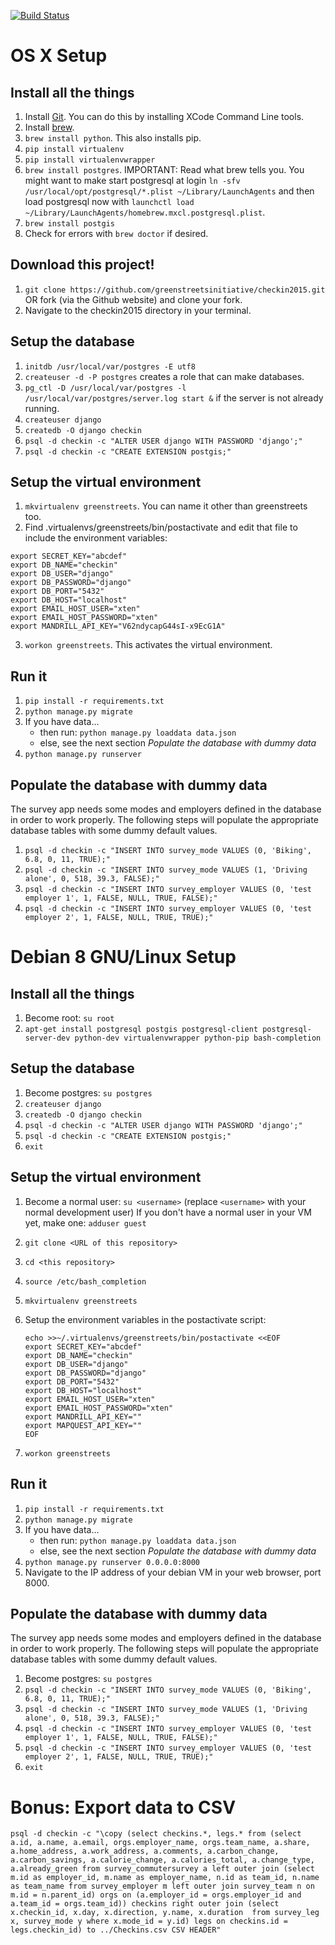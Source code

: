 [![Build Status](https://travis-ci.org/greenstreetsinitiative/checkin2015.svg?branch=master)](https://travis-ci.org/greenstreetsinitiative/checkin2015)

# OS X Setup

## Install all the things

1. Install [Git](http://git-scm.com/book/en/v2/Getting-Started-Installing-Git). You can do this by installing XCode Command Line tools.
2. Install [brew](http://brew.sh/). 
3. `brew install python`. This also installs pip.
4. `pip install virtualenv`
5. `pip install virtualenvwrapper`
6. `brew install postgres`. IMPORTANT: Read what brew tells you. You might want to make start postgresql at login `ln -sfv /usr/local/opt/postgresql/*.plist ~/Library/LaunchAgents` and then load postgresql now with `launchctl load ~/Library/LaunchAgents/homebrew.mxcl.postgresql.plist`.
7. `brew install postgis`
8. Check for errors with `brew doctor` if desired.

## Download this project!

1. `git clone https://github.com/greenstreetsinitiative/checkin2015.git` OR fork (via the Github website) and clone your fork.
2. Navigate to the checkin2015 directory in your terminal.

## Setup the database

1. `initdb /usr/local/var/postgres -E utf8`
2. `createuser -d -P postgres` creates a role that can make databases.
3. `pg_ctl -D /usr/local/var/postgres -l /usr/local/var/postgres/server.log start &` if the server is not already running.
4. `createuser django`
5. `createdb -O django checkin`
6. `psql -d checkin -c "ALTER USER django WITH PASSWORD 'django';"`
7. `psql -d checkin -c "CREATE EXTENSION postgis;"`

## Setup the virtual environment

1. `mkvirtualenv greenstreets`. You can name it other than greenstreets too.
2. Find .virtualenvs/greenstreets/bin/postactivate and edit that file to include the environment variables:
```
export SECRET_KEY="abcdef"
export DB_NAME="checkin"
export DB_USER="django"
export DB_PASSWORD="django"
export DB_PORT="5432"
export DB_HOST="localhost"
export EMAIL_HOST_USER="xten"
export EMAIL_HOST_PASSWORD="xten"
export MANDRILL_API_KEY="V62ndycapG44sI-x9EcG1A"
```
3. `workon greenstreets`. This activates the virtual environment.

## Run it

1. `pip install -r requirements.txt` 
2. `python manage.py migrate`
1. If you have data...
   * then run: `python manage.py loaddata data.json`
   * else, see the next section *Populate the database with dummy data*
4. `python manage.py runserver`

## Populate the database with dummy data

The survey app needs some modes and employers defined in the database in order
to work properly.  The following steps will populate the appropriate database
tables with some dummy default values.

1. `psql -d checkin -c "INSERT INTO survey_mode VALUES (0, 'Biking', 6.8, 0, 11, TRUE);"`
1. `psql -d checkin -c "INSERT INTO survey_mode VALUES (1, 'Driving alone', 0, 518, 39.3, FALSE);"`
1. `psql -d checkin -c "INSERT INTO survey_employer VALUES (0, 'test employer 1', 1, FALSE, NULL, TRUE, FALSE);"`
1. `psql -d checkin -c "INSERT INTO survey_employer VALUES (0, 'test employer 2', 1, FALSE, NULL, TRUE, TRUE);"`

# Debian 8 GNU/Linux Setup

## Install all the things

1. Become root: `su root`
1. `apt-get install postgresql postgis postgresql-client postgresql-server-dev python-dev virtualenvwrapper python-pip bash-completion`

## Setup the database

1. Become postgres: `su postgres`
1. `createuser django`
1. `createdb -O django checkin`
1. `psql -d checkin -c "ALTER USER django WITH PASSWORD 'django';"`
1. `psql -d checkin -c "CREATE EXTENSION postgis;"`
1. `exit`

## Setup the virtual environment

1. Become a normal user: `su <username>` (replace `<username>` with your normal development user)
    If you don't have a normal user in your VM yet, make one: `adduser guest`
1. `git clone <URL of this repository>`
1. `cd <this repository>`
1. `source /etc/bash_completion`
1. `mkvirtualenv greenstreets`
1. Setup the environment variables in the postactivate script:

    ```
    echo >>~/.virtualenvs/greenstreets/bin/postactivate <<EOF
    export SECRET_KEY="abcdef"
    export DB_NAME="checkin"
    export DB_USER="django"
    export DB_PASSWORD="django"
    export DB_PORT="5432"
    export DB_HOST="localhost"
    export EMAIL_HOST_USER="xten"
    export EMAIL_HOST_PASSWORD="xten"
    export MANDRILL_API_KEY=""
    export MAPQUEST_API_KEY=""
    EOF
    ```

1. `workon greenstreets`

## Run it

1. `pip install -r requirements.txt`
1. `python manage.py migrate`
1. If you have data...
   * then run: `python manage.py loaddata data.json`
   * else, see the next section *Populate the database with dummy data*
1. `python manage.py runserver 0.0.0.0:8000`
1. Navigate to the IP address of your debian VM in your web browser, port 8000.

## Populate the database with dummy data

The survey app needs some modes and employers defined in the database in order
to work properly.  The following steps will populate the appropriate database
tables with some dummy default values.

1. Become postgres: `su postgres`
1. `psql -d checkin -c "INSERT INTO survey_mode VALUES (0, 'Biking', 6.8, 0, 11, TRUE);"`
1. `psql -d checkin -c "INSERT INTO survey_mode VALUES (1, 'Driving alone', 0, 518, 39.3, FALSE);"`
1. `psql -d checkin -c "INSERT INTO survey_employer VALUES (0, 'test employer 1', 1, FALSE, NULL, TRUE, FALSE);"`
1. `psql -d checkin -c "INSERT INTO survey_employer VALUES (0, 'test employer 2', 1, FALSE, NULL, TRUE, TRUE);"`
1. `exit`

# Bonus: Export data to CSV

```
psql -d checkin -c "\copy (select checkins.*, legs.* from (select a.id, a.name, a.email, orgs.employer_name, orgs.team_name, a.share, a.home_address, a.work_address, a.comments, a.carbon_change, a.carbon_savings, a.calorie_change, a.calories_total, a.change_type, a.already_green from survey_commutersurvey a left outer join (select m.id as employer_id, m.name as employer_name, n.id as team_id, n.name as team_name from survey_employer m left outer join survey_team n on m.id = n.parent_id) orgs on (a.employer_id = orgs.employer_id and a.team_id = orgs.team_id)) checkins right outer join (select x.checkin_id, x.day, x.direction, y.name, x.duration  from survey_leg x, survey_mode y where x.mode_id = y.id) legs on checkins.id = legs.checkin_id) to ../Checkins.csv CSV HEADER"
```
